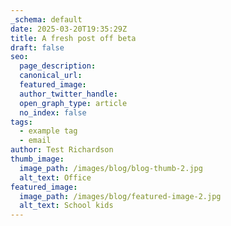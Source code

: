 ```yaml
---
_schema: default
date: 2025-03-20T19:35:29Z
title: A fresh post off beta
draft: false
seo:
  page_description:
  canonical_url:
  featured_image:
  author_twitter_handle:
  open_graph_type: article
  no_index: false
tags:
  - example tag
  - email
author: Test Richardson
thumb_image:
  image_path: /images/blog/blog-thumb-2.jpg
  alt_text: Office
featured_image:
  image_path: /images/blog/featured-image-2.jpg
  alt_text: School kids
---
```

